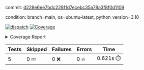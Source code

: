 commit: [d228e6ee7bdc228f1d7ecebc35a78a3f8f0d1109](https://github.com/rcmdnk/pyproject-pre-commit/tree/d228e6ee7bdc228f1d7ecebc35a78a3f8f0d1109)

condition: branch=main, os=ubuntu-latest, python_version=3.10

[![dispatch](https://github.com/rcmdnk/pyproject-pre-commit/actions/workflows/dispatch.yml/badge.svg)](https://github.com/rcmdnk/pyproject-pre-commit/actions/runs/4100014117)
<a href="https://github.com/rcmdnk/pyproject-pre-commit/blob/undefined/README.md"><img alt="Coverage" src="https://img.shields.io/badge/Coverage-95%25-brightgreen.svg" /></a><details><summary>Coverage Report </summary><table><tr><th>File</th><th>Stmts</th><th>Miss</th><th>Cover</th><th>Missing</th></tr><tbody><tr><td colspan="5"><b>src/pyproject_pre_commit</b></td></tr><tr><td>&nbsp; &nbsp;<a href="https://github.com/rcmdnk/pyproject-pre-commit/blob/undefined/src/pyproject_pre_commit/pyproject_pre_commit.py">pyproject_pre_commit.py</a></td><td>18</td><td>1</td><td>94%</td><td><a href="https://github.com/rcmdnk/pyproject-pre-commit/blob/undefined/src/pyproject_pre_commit/pyproject_pre_commit.py#L91">91</a></td></tr><tr><td><b>TOTAL</b></td><td><b>22</b></td><td><b>1</b></td><td><b>95%</b></td><td>&nbsp;</td></tr></tbody></table></details>

| Tests | Skipped | Failures | Errors | Time |
| ----- | ------- | -------- | -------- | ------------------ |
| 5 | 0 :zzz: | 0 :x: | 0 :fire: | 0.621s :stopwatch: |

